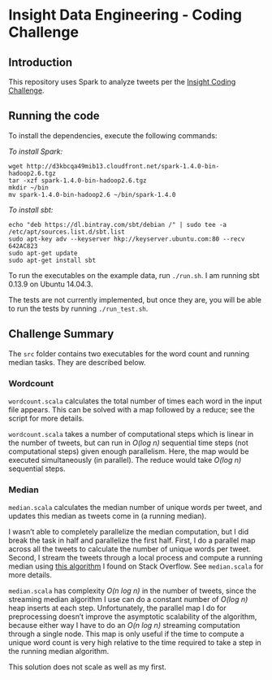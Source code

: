 # Insight Data Engineering - Coding Challenge

## Introduction

This repository uses Spark to analyze tweets per the [Insight Coding Challenge](https://github.com/InsightDataScience/cc-example). 

## Running the code

To install the dependencies, execute the following commands:

*To install Spark:*

    wget http://d3kbcqa49mib13.cloudfront.net/spark-1.4.0-bin-hadoop2.6.tgz
    tar -xzf spark-1.4.0-bin-hadoop2.6.tgz
    mkdir ~/bin
    mv spark-1.4.0-bin-hadoop2.6 ~/bin/spark-1.4.0

*To install sbt:*

	echo "deb https://dl.bintray.com/sbt/debian /" | sudo tee -a /etc/apt/sources.list.d/sbt.list
	sudo apt-key adv --keyserver hkp://keyserver.ubuntu.com:80 --recv 642AC823
	sudo apt-get update
	sudo apt-get install sbt

To run the executables on the example data, run `./run.sh`. I am running sbt 0.13.9 on Ubuntu 14.04.3.

The tests are not currently implemented, but once they are, you will be able to run the tests by running `./run_test.sh`.

## Challenge Summary

The `src` folder contains two executables for the word count and running median tasks.
They are described below.

### Wordcount

`wordcount.scala` calculates the total number of times each word in the input file appears. 
This can be solved with a map followed by a reduce; see the script for more details.

`wordcount.scala` takes a number of computational steps which is linear in the number of tweets, but can run in *O(log n)* sequential time steps (not computational steps) given enough parallelism. Here, the map would be executed simultaneously (in parallel). The reduce would take *O(log n)* sequential steps.

### Median

`median.scala` calculates the median number of unique words per tweet, and updates this median as tweets come in (a running median). 

I wasn’t able to completely parallelize the median computation, but I did break the task in half and parallelize the first half.
First, I do a parallel map across all the tweets to calculate the number of unique words per tweet.
Second, I stream the tweets through a local process and compute a running median using [this algorithm](http://stackoverflow.com/questions/10657503/find-running-median-from-a-stream-of-integers) I found on Stack Overflow.
See `median.scala` for more details.

`median.scala` has complexity *O(n log n)* in the number of tweets, since the streaming median algorithm I use can do a constant number of *O(log n)* heap inserts at each step.
Unfortunately, the parallel map I do for preprocessing doesn’t improve the asymptotic scalability of the algorithm, because either way I have to do an *O(n log n)* streaming computation through a single node.
This map is only useful if the time to compute a unique word count is very high relative to the time required to take a step in the running median algorithm.

This solution does not scale as well as my first.